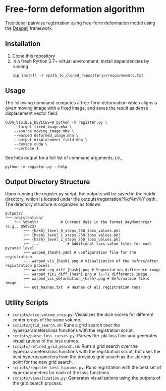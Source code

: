 # Free-form deformation algorithm

Traditional pairwise registration using free-form deformation model using the [Deepali](https://github.com/BioMedIA/deepali/) framework.

## Installation
1. Clone this repository
2. In a fresh Python 3.7+ virtual environment, install dependencies by running:
    ```
    pip install -r <path_to_cloned_repository>/requirements.txt
    ```

## Usage

The following command computes a free-form deformation which aligns a given moving image with a fixed image, and saves the result as dense displacement vector field.

```
CUDA_VISIBLE_DEVICES=0 python -m register.py \
    --target fixed_image.mha \
    --source moving_image.mha \
    --warped deformed_image.mha \
    --output displacement_field.mha \
    --device cuda \
    --verbose 1
```

See help output for a full list of command arguments, i.e.,

```
python -m register.py --help
```

## Output Directory Structure

Upon running the register.py script, the outputs will be saved in the outdir directory, which is located under the 
outputs/registration/%d%m%Y path. The directory structure is organized as follows:

```
outputs/
└── registration/
    └── %d%m%Y/          # Current date in the format DayMonthYear (e.g., 050923)
        ├── {hash}_level_0_steps_250_loss_values.pkl
        ├── {hash}_level_1_steps_250_loss_values.pkl
        ├── {hash}_level_2_steps_250_loss_values.pkl
        ├── ...             # Additional loss value files for each pyramid level
        ├── warped_{hash}.yaml # Configuration file for the registration
        ├── warped_vis_{hash}.png # Visualization of the before/after registration process
        ├── warped_seg_diff_{hash}.png # Segmentation difference image
        ├── warped_t1t1_diff_{hash}.png # T1-T1 difference image
        ├── warped_vis_deformation_{hash}.png # Deformation field image
        └── out_hashes.txt  # Hashes of all registration runs 
```

## Utility Scripts

- `scripts/dice_volume_crop.py`: Visualizes the dice scores for different center crops of the same volume. 
- `scripts/grid_search.sh`: Runs a grid search over the hyperparameters/loss functions with the registration script. 
- `scripts/parse_loss_curves.py`: Parses the .pkl loss files and generates visualizations of the loss curves. 
- `scripts/refined_grid_search.sh`: Runs a grid search over the hyperparameters/loss functions with the registration script, but uses the best hyperparameters from the previous grid search as the starting point for the new grid search. 
- `scripts/register_best_hparams.py`: Runs registration with the best set of hyperparameters for each of the loss functions. 
- `scripts/visualization.py`: Generates visualizations using the outputs of the grid search process.
